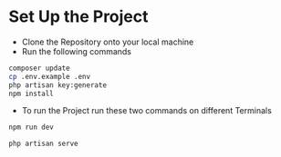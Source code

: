 # Set Up the Project

- Clone the Repository onto your local machine
- Run the following commands

```bash
composer update
cp .env.example .env
php artisan key:generate
npm install
```

- To run the Project run these two commands on different Terminals

```bash
npm run dev
```

```bash
php artisan serve
```
